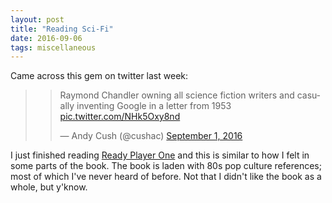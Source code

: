 ```yaml
---
layout: post
title: "Reading Sci-Fi"
date: 2016-09-06
tags: miscellaneous
---
```


Came across this gem on twitter last week:

> <blockquote class="twitter-tweet" data-lang="en"><p lang="en" dir="ltr">Raymond Chandler owning all science fiction writers and casually inventing Google in a letter from 1953 <a href="https://t.co/NHk5Oxy8nd">pic.twitter.com/NHk5Oxy8nd</a></p>&mdash; Andy Cush (@cushac) <a href="https://twitter.com/cushac/status/771390995825123328">September 1, 2016</a></blockquote>
<script async src="//platform.twitter.com/widgets.js" charset="utf-8"></script>

I just finished reading [Ready Player One](http://www.amazon.in/Ready-Player-One-Ernest-Cline/dp/0099560437/ref=sr_1_1?ie=UTF8&qid=1473148370&sr=8-1&keywords=ready+player+one) and this is similar to how I felt in some parts of the book. The book is laden with 80s pop culture references; most of which I've never heard of before. Not that I didn't like the book as a whole, but y'know.
